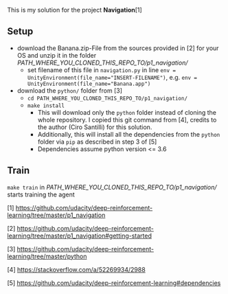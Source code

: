 This is my solution for the project **Navigation**[1]

## Setup
- download the Banana.zip-File from the sources provided in [2] for your OS and unzip it in the folder *PATH_WHERE_YOU_CLONED_THIS_REPO_TO/p1_navigation/*
    - set filename of this file in `navigation.py` in line `env = UnityEnvironment(file_name="INSERT-FILENAME")`, e.g. `env = UnityEnvironment(file_name="Banana.app")`
- download the `python/` folder from [3]
    - `cd PATH_WHERE_YOU_CLONED_THIS_REPO_TO/p1_navigation/`
    - `make install`
        - This will download only the `python` folder instead of cloning the whole repository. I copied this git command from [4], credits to the author (Ciro Santilli) for this solution.
        - Additionally, this will install all the dependencies from the `python` folder via `pip` as described in step 3 of [5]
        - Dependencies assume python version <= 3.6

## Train
`make train` in *PATH_WHERE_YOU_CLONED_THIS_REPO_TO/p1_navigation/* starts training the agent

[1] https://github.com/udacity/deep-reinforcement-learning/tree/master/p1_navigation

[2] https://github.com/udacity/deep-reinforcement-learning/tree/master/p1_navigation#getting-started

[3] https://github.com/udacity/deep-reinforcement-learning/tree/master/python

[4] https://stackoverflow.com/a/52269934/2988

[5] https://github.com/udacity/deep-reinforcement-learning#dependencies